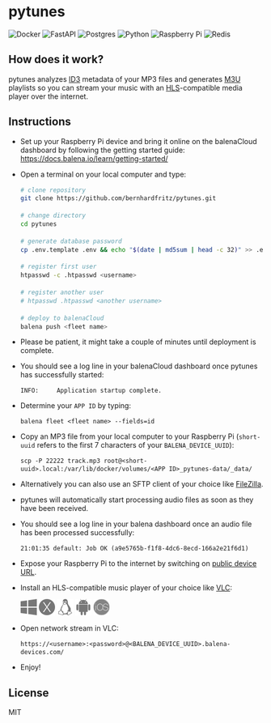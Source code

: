 # pytunes

![Docker](https://img.shields.io/badge/docker-%230db7ed.svg?style=for-the-badge&logo=docker&logoColor=white)
![FastAPI](https://img.shields.io/badge/FastAPI-005571?style=for-the-badge&logo=fastapi)
![Postgres](https://img.shields.io/badge/postgres-%23316192.svg?style=for-the-badge&logo=postgresql&logoColor=white)
![Python](https://img.shields.io/badge/python-3670A0?style=for-the-badge&logo=python&logoColor=ffdd54)
![Raspberry Pi](https://img.shields.io/badge/-RaspberryPi-C51A4A?style=for-the-badge&logo=Raspberry-Pi)
![Redis](https://img.shields.io/badge/redis-%23DD0031.svg?style=for-the-badge&logo=redis&logoColor=white)

## How does it work?

pytunes analyzes [ID3](https://en.wikipedia.org/wiki/ID3) metadata of your MP3 files and generates [M3U](https://en.wikipedia.org/wiki/M3U) playlists so you can stream your music with an [HLS](https://en.wikipedia.org/wiki/HTTP_Live_Streaming)-compatible media player over the internet.

## Instructions

- Set up your Raspberry Pi device and bring it online on the balenaCloud dashboard by following the getting started guide: https://docs.balena.io/learn/getting-started/
- Open a terminal on your local computer and type:

  ```bash
  # clone repository
  git clone https://github.com/bernhardfritz/pytunes.git

  # change directory
  cd pytunes

  # generate database password
  cp .env.template .env && echo "$(date | md5sum | head -c 32)" >> .env

  # register first user
  htpasswd -c .htpasswd <username>

  # register another user
  # htpasswd .htpasswd <another username>

  # deploy to balenaCloud
  balena push <fleet name>
  ```

- Please be patient, it might take a couple of minutes until deployment is complete.
- You should see a log line in your balenaCloud dashboard once pytunes has successfully started:
  ```
  INFO:     Application startup complete.
  ```
- Determine your `APP ID` by typing:
  ```
  balena fleet <fleet name> --fields=id
  ```
- Copy an MP3 file from your local computer to your Raspberry Pi (`short-uuid` refers to the first 7 characters of your `BALENA_DEVICE_UUID`):
  ```
  scp -P 22222 track.mp3 root@<short-uuid>.local:/var/lib/docker/volumes/<APP ID>_pytunes-data/_data/
  ```
- Alternatively you can also use an SFTP client of your choice like [FileZilla](https://filezilla-project.org/).
- pytunes will automatically start processing audio files as soon as they have been received.
- You should see a log line in your balena dashboard once an audio file has been processed successfully:
  ```
  21:01:35 default: Job OK (a9e5765b-f1f8-4dc6-8ecd-166a2e21f6d1)
  ```
- Expose your Raspberry Pi to the internet by switching on [public device URL](https://docs.balena.io/learn/manage/actions/#public-device-url).
- Install an HLS-compatible music player of your choice like [VLC](https://www.videolan.org/vlc/):

  [![Windows](windows.png)](https://www.videolan.org/vlc/download-windows.html)
  [![macOS](macos.png)](https://www.videolan.org/vlc/download-macosx.html)
  [![Linux](linux.png)](https://www.videolan.org/vlc/#download)
  [![Android](android.png)](https://www.videolan.org/vlc/download-android.html)
  [![iOS](ios.png)](https://www.videolan.org/vlc/download-ios.html)

- Open network stream in VLC:
  ```
  https://<username>:<password>@<BALENA_DEVICE_UUID>.balena-devices.com/
  ```
- Enjoy!

## License

MIT
